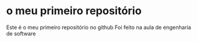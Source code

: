 # o meu primeiro repositório
 Este é o meu primeiro repositório no github
 Foi feito na aula de engenharia de software
